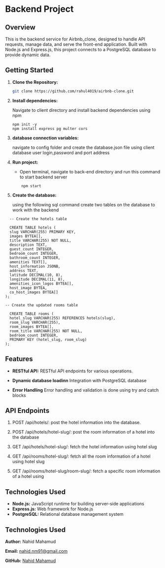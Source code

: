 # Backend Project

## Overview

This is the backend service for Airbnb_clone, designed to handle API requests, manage data, and serve the front-end application. Built with Node.js and Express.js, this project connects to a PostgreSQL database to provide dynamic data.




## Getting Started

1. **Clone the Repository:**

   ```bash
   git clone https://github.com/rahul4019/airbnb-clone.git

   ```

2. **Install dependencies:**

   Navigate to client directory and install backend dependencies using npm

   ```
   npm init -y
   npm install express pg multer cors
   ```
 

3. **database connection variables:**

    navigate to config folder and create the database.json file
    using client database user login,password and port address
   
   

4. **Run project:**
   
   - Open terminal, navigate to back-end directory and run this command to start backend server
   ```
       npm start
   ```

5. **Create the database:**

    using the following sql command create two tables on the database to work with the backend
  ```
    -- Create the hotels table

    CREATE TABLE hotels (
    slug VARCHAR(255) PRIMARY KEY,
    images BYTEA[],
    title VARCHAR(255) NOT NULL,
    description TEXT,
    guest_count INTEGER,
    bedroom_count INTEGER,
    bathroom_count INTEGER,
    amenities TEXT[],
    host_information JSONB,
    address TEXT,
    latitude DECIMAL(10, 8),
    longitude DECIMAL(11, 8),
    amenities_icon_logos BYTEA[],
    host_image BYTEA,
    co_host_images BYTEA[]
);

-- Create the updated rooms table

    CREATE TABLE rooms (
    hotel_slug VARCHAR(255) REFERENCES hotels(slug),
    room_slug VARCHAR(255),
    room_images BYTEA[],
    room_title VARCHAR(255) NOT NULL,
    bedroom_count INTEGER,
    PRIMARY KEY (hotel_slug, room_slug)
);
   ```
 

## Features

- **RESTful API:** RESTful API endpoints for various operations. 
- **Dynamic database loadinn** Integration with PostgreSQL database

- **Error Handling** Error handling and validation is done using try and catch blocks

## API Endpoints
 


1. POST /api/hotels/: post the hotel information into the database.

2. POST /api/hotels/hotel-slug/: post the room information of a hotel into the database
3. GET /api/hotels/hotel-slug/: fetch the hotel information using hotel slug
4. GET /api/rooms/hotel-slug/: fetch all the room information of a hotel using hotel slug
5. GET /api/rooms/hotel-slug/room-slug/: fetch a specific room information of a hotel using 

 

## Technologies Used

- **Node.js:**  JavaScript runtime for building server-side applications
- **Express.js:** Web framework for Node.js
- **PostgreSQL:** Relational database management system


## Technologies Used

  **Author:** Nahid Mahamud

  **Email:** nahid.nm91@gmail.com

  **GitHub:** [Nahid Mahamud](https://github.com/Speak2)
 
